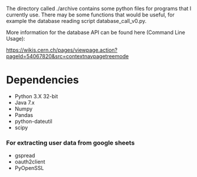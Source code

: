 The directory called ./archive contains some python files for programs that I currently use. There may be some functions that would be useful, for example the database reading script database_call_v0.py.

More information for the database API can be found here (Command Line Usage):

https://wikis.cern.ch/pages/viewpage.action?pageId=54067820&src=contextnavpagetreemode

# Dependencies

- Python 3.X 32-bit
- Java 7.x
- Numpy
- Pandas
- python-dateutil
- scipy

### For extracting user data from google sheets

- gspread
- oauth2client
- PyOpenSSL
